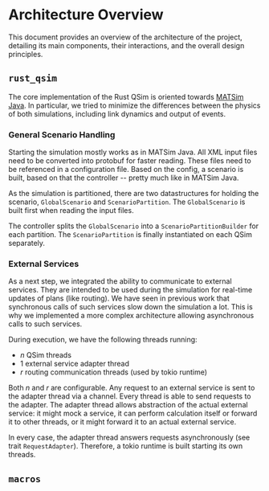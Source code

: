 # Architecture Overview

This document provides an overview of the architecture of the project, detailing its main components, their
interactions, and the overall design principles.

## `rust_qsim`

The core implementation of the Rust QSim is oriented towards [MATSim Java](https://github.com/matsim-org/matsim-libs).
In particular, we tried to minimize the differences between the physics of both simulations, including link dynamics
and output of events.

### General Scenario Handling

Starting the simulation mostly works as in MATSim Java. All XML input files need to be converted into protobuf for
faster reading. These files need to be referenced in a configuration file. Based on the config, a scenario is built,
based on that the controller -- pretty much like in MATSim Java.

As the simulation is partitioned, there are two datastructures for holding the scenario, `GlobalScenario` and
`ScenarioPartition`. The `GlobalScenario` is built first when reading the input files.

The controller splits the `GlobalScenario` into a `ScenarioPartitionBuilder` for each partition. The `ScenarioPartition`
is finally instantiated on each QSim separately.

### External Services

As a next step, we integrated the ability to communicate to external services. They are intended to be used during the
simulation for real-time updates of plans (like routing). We have seen in previous work that synchronous calls of such
services slow down the simulation a lot. This is why we implemented a more complex architecture allowing asynchronous
calls to such services.

During execution, we have the following threads running:

- $n$ QSim threads
- $1$ external service adapter thread
- $r$ routing communication threads (used by tokio runtime)

Both $n$ and $r$ are configurable. Any request to an external service is sent to the adapter thread via a channel.
Every thread is able to send requests to the adapter. The adapter thread allows abstraction of the actual external
service: it might mock a service, it can perform calculation itself or forward it to other threads, or it might forward
it to an actual external service.

In every case, the adapter thread answers requests asynchronously (see trait `RequestAdapter`). Therefore, a tokio
runtime is built starting its own threads.

## `macros`
